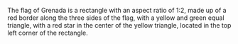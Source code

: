 The flag of Grenada is a rectangle with an aspect ratio of 1:2, made up of a red border along the three sides of the flag, with a yellow and green equal triangle, with a red star in the center of the yellow triangle, located in the top left corner of the rectangle.
